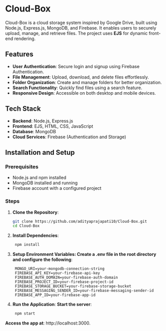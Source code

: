 # Cloud-Box

Cloud-Box is a cloud storage system inspired by Google Drive, built using Node.js, Express.js, MongoDB, and Firebase. It enables users to securely upload, manage, and retrieve files. The project uses **EJS** for dynamic front-end rendering.

## Features

- **User Authentication**: Secure login and signup using Firebase Authentication.
- **File Management**: Upload, download, and delete files effortlessly.
- **Folder Organization**: Create and manage folders for better organization.
- **Search Functionality**: Quickly find files using a search feature.
- **Responsive Design**: Accessible on both desktop and mobile devices.

## Tech Stack

- **Backend**: Node.js, Express.js
- **Frontend**: EJS, HTML, CSS, JavaScript
- **Database**: MongoDB
- **Cloud Services**: Firebase (Authentication and Storage)

## Installation and Setup

### Prerequisites
- Node.js and npm installed
- MongoDB installed and running
- Firebase account with a configured project

### Steps

1. **Clone the Repository**:
   ```bash
   git clone https://github.com/adityaprajapati10/Cloud-Box.git
   cd Cloud-Box
2. **Install Dependencies**:
   ```bash
    npm install

3. **Setup Environment Variables: Create a .env file in the root directory and configure the following**:
   ```env
    MONGO_URI=your-mongodb-connection-string
    FIREBASE_API_KEY=your-firebase-api-key
    FIREBASE_AUTH_DOMAIN=your-firebase-auth-domain
    FIREBASE_PROJECT_ID=your-firebase-project-id
    FIREBASE_STORAGE_BUCKET=your-firebase-storage-bucket
    FIREBASE_MESSAGING_SENDER_ID=your-firebase-messaging-sender-id
    FIREBASE_APP_ID=your-firebase-app-id
   
4. **Run the Application**:
   **Start the server**:
   ```bash
    npm start
  **Access the app at**:
  http://localhost:3000.
